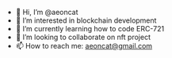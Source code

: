 - 👋 Hi, I’m @aeoncat
- 👀 I’m interested in blockchain development
- 🌱 I’m currently learning how to code ERC-721
- 💞️ I’m looking to collaborate on nft project
- 📫 How to reach me: aeoncat@gmail.com

<!---
aeoncat/aeoncat is a ✨ special ✨ repository because its `README.md` (this file) appears on your GitHub profile.
You can click the Preview link to take a look at your changes.
--->
